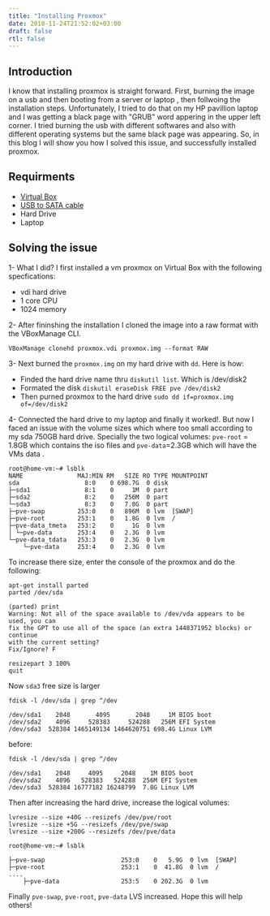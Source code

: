 ```yaml
---
title: "Installing Proxmox"
date: 2018-11-24T21:52:02+03:00
draft: false
rtl: false
---
```


## Introduction

I know that installing proxmox is straight forward. First, burning the image on a usb and then booting from a server or laptop , then follwoing the installation steps. Unfortunately, I tried to do that on my HP pavillion laptop and I was getting a black page with "GRUB" word appering in the upper left corner. I tried burning the usb with different softwares and also with different operating systems but the same black page was appearing. So, in this blog I will show you how I solved this issue, and successfully installed proxmox.

## Requirments

- [Virtual Box](https://www.virtualbox.org/wiki/Downloads)
- [USB to SATA cable](https://www.amazon.com/StarTech-com-SATA-Drive-Adapter-Cable/dp/B00HJZJI84)
- Hard Drive
- Laptop

## Solving the issue

1- What I did? I first installed a vm proxmox on Virtual Box with the following specfications:

- vdi hard drive
- 1 core CPU
- 1024 memory

2- After fininshing the installation I cloned the image into a raw format with the VBoxManage CLI. 

    VBoxManage clonehd proxmox.vdi proxmox.img --format RAW

3- Next burned the `proxmox.img` on my hard drive with `dd`. Here is how:

- Finded the hard drive name thru `diskutil list`. Which is /dev/disk2
- Formated the disk `diskutil eraseDisk FREE pve /dev/disk2`
- Then purned proxmox to the hard drive `sudo dd if=proxmox.img of=/dev/disk2`

4- Connected the hard drive to my laptop and finally it worked!. But now I faced an issue with the volume sizes which where too small according to my sda 750GB hard drive. Specially the two logical volumes: `pve-root` = 1.8GB which contains the iso files and `pve-data`=2.3GB which will have the VMs data . 

    root@home-vm:~# lsblk
    NAME               MAJ:MIN RM   SIZE RO TYPE MOUNTPOINT
    sda                  8:0    0 698.7G  0 disk 
    ├─sda1               8:1    0     1M  0 part 
    ├─sda2               8:2    0   256M  0 part 
    └─sda3               8:3    0   7.8G  0 part 
    ├─pve-swap         253:0    0   896M  0 lvm  [SWAP]
    ├─pve-root         253:1    0   1.8G  0 lvm  /
    ├─pve-data_tmeta   253:2    0     1G  0 lvm  
    │ └─pve-data       253:4    0   2.3G  0 lvm  
    └─pve-data_tdata   253:3    0   2.3G  0 lvm  
        └─pve-data     253:4    0   2.3G  0 lvm  

To increase there size, enter the console of the proxmox and do the following:

    apt-get install parted
    parted /dev/sda 
    
    (parted) print
    Warning: Not all of the space available to /dev/vda appears to be used, you can
    fix the GPT to use all of the space (an extra 1448371952 blocks) or continue
    with the current setting? 
    Fix/Ignore? F 

    resizepart 3 100%
    quit

Now `sda3` free size is larger 

    fdisk -l /dev/sda | grep ^/dev

    /dev/sda1    2048       4095       2048     1M BIOS boot
    /dev/sda2    4096     528383     524288   256M EFI System
    /dev/sda3  528384 1465149134 1464620751 698.4G Linux LVM

before:

    fdisk -l /dev/sda | grep ^/dev

    /dev/sda1    2048     4095     2048    1M BIOS boot
    /dev/sda2    4096   528383   524288  256M EFI System
    /dev/sda3  528384 16777182 16248799  7.8G Linux LVM

Then after increasing the hard drive, increase the logical volumes:

    lvresize --size +40G --resizefs /dev/pve/root
    lvresize --size +5G --resizefs /dev/pve/swap
    lvresize --size +200G --resizefs /dev/pve/data

    root@home-vm:~# lsblk

    ├─pve-swap                     253:0    0   5.9G  0 lvm  [SWAP]
    ├─pve-root                     253:1    0  41.8G  0 lvm  /
    ....
        ├─pve-data                 253:5    0 202.3G  0 lvm  

Finally `pve-swap`, `pve-root`, `pve-data` LVS increased. Hope this will help others!
